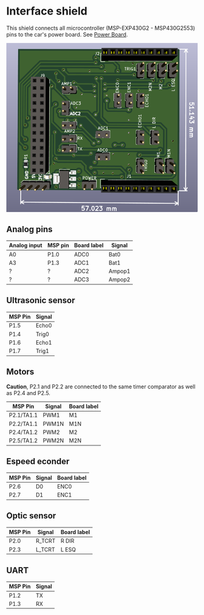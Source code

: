 # Interface shield

This shield connects all microcontroller (MSP-EXP430G2 - MSP430G2553) pins to the car's power board. See [Power Board](https://github.com/xtarke/avrlibs/tree/master/shields/carrinho_potencia).

![Board](./board.png)

## Analog pins

| Analog input  | MSP pin  | Board label  | Signal |
| ------------- | -------- | ------------ | ------ |
| A0            | P1.0     |   ADC0       | Bat0   |
| A3            | P1.3     |   ADC1       | Bat1   |
| ?             |  ?       |   ADC2       | Ampop1 |
| ?             |  ?       |   ADC3       | Ampop2 |

## Ultrasonic sensor

| MSP Pin | Signal|
| ------- | ------|
| P1.5    | Echo0 |
| P1.4    | Trig0 |
| P1.6    | Echo1 |
| P1.7    | Trig1 |

## Motors

**Caution**, P2.1 and P2.2 are connected to the same timer comparator as well as P2.4 and P2.5.

| MSP Pin    | Signal|  Board label |
| ---------- | ------| ------------ |
| P2.1/TA1.1 | PWM1  |  M1          |
| P2.2/TA1.1 | PWM1N |  M1N         |
| P2.4/TA1.2 | PWM2  |  M2          |
| P2.5/TA1.2 | PWM2N |  M2N         |

## Espeed econder

| MSP Pin | Signal |  Board label |
| ------- | ------ | ------------ |
| P2.6    | D0     | ENC0         |
| P2.7    | D1     | ENC1         |

## Optic sensor

| MSP Pin | Signal | Board label |
| ------- | ------ | ----------- |
| P2.0    | R_TCRT | R DIR       |
| P2.3    | L_TCRT | L ESQ       |


## UART

| MSP Pin | Signal |
| ------- | ------ |
| P1.2    | TX     |
| P1.3    | RX     |
